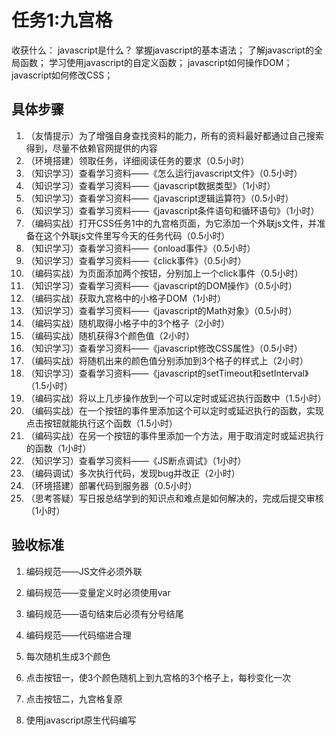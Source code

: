 # 任务1:九宫格

收获什么： javascript是什么？ 掌握javascript的基本语法； 了解javascript的全局函数； 学习使用javascript的自定义函数； javascript如何操作DOM； javascript如何修改CSS；

## 具体步骤

1. （友情提示）为了增强自身查找资料的能力，所有的资料最好都通过自己搜索得到，尽量不依赖官网提供的内容
2. （环境搭建）领取任务，详细阅读任务的要求（0.5小时）
3. （知识学习）查看学习资料——《怎么运行javascript文件》（0.5小时） 
4. （知识学习）查看学习资料——《javascript数据类型》（1小时） 
5. （知识学习）查看学习资料——《javascript逻辑运算符》（0.5小时） 
6. （知识学习）查看学习资料——《javascript条件语句和循环语句》（1小时） 
7. （编码实战）打开CSS任务1中的九宫格页面，为它添加一个外联js文件，并准备在这个外联js文件里写今天的任务代码（0.5小时）
8. （知识学习）查看学习资料——《onload事件》（0.5小时） 
9. （知识学习）查看学习资料——《click事件》（0.5小时） 
10. （编码实战）为页面添加两个按钮，分别加上一个click事件（0.5小时）
11. （知识学习）查看学习资料——《javascript的DOM操作》（0.5小时） 
12. （编码实战）获取九宫格中的小格子DOM（1小时）
13. （知识学习）查看学习资料——《javascript的Math对象》（0.5小时） 
14. （编码实战）随机取得小格子中的3个格子（2小时）
15. （编码实战）随机获得3个颜色值（2小时）
16. （知识学习）查看学习资料——《javascript修改CSS属性》（0.5小时） 
17. （编码实战）将随机出来的颜色值分别添加到3个格子的样式上（2小时）
18. （知识学习）查看学习资料——《javascript的setTimeout和setInterval》（1.5小时） 
19. （编码实战）将以上几步操作放到一个可以定时或延迟执行函数中（1.5小时）
20. （编码实战）在一个按钮的事件里添加这个可以定时或延迟执行的函数，实现点击按钮就能执行这个函数（1.5小时）
21. （编码实战）在另一个按钮的事件里添加一个方法，用于取消定时或延迟执行的函数（1小时）
22. （知识学习）查看学习资料——《JS断点调试》（1小时） 
23. （编码调试）多次执行代码，发现bug并改正（2小时）
24. （环境搭建）部署代码到服务器（0.5小时）
25. （思考答疑）写日报总结学到的知识点和难点是如何解决的，完成后提交审核（1小时）

## 验收标准

1. 编码规范——JS文件必须外联
 
2. 编码规范——变量定义时必须使用var
 
3. 编码规范——语句结束后必须有分号结尾
 
4. 编码规范——代码缩进合理
 
5. 每次随机生成3个颜色
 
6. 点击按钮一，使3个颜色随机上到九宫格的3个格子上，每秒变化一次
 
7. 点击按钮二，九宫格复原
 
8. 使用javascript原生代码编写